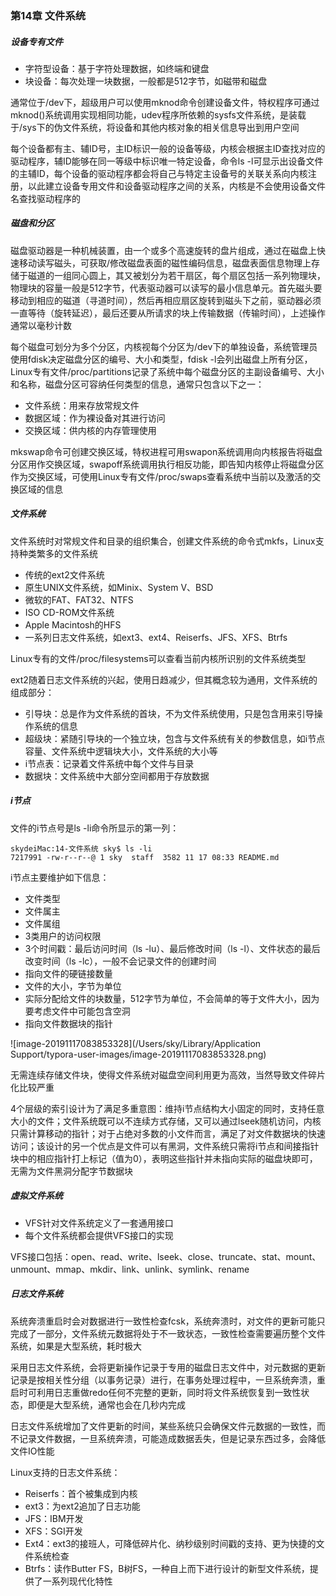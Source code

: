### 第14章 文件系统

##### 设备专有文件

* 字符型设备：基于字符处理数据，如终端和键盘
* 块设备：每次处理一块数据，一般都是512字节，如磁带和磁盘

通常位于/dev下，超级用户可以使用mknod命令创建设备文件，特权程序可通过mknod()系统调用实现相同功能，udev程序所依赖的sysfs文件系统，是装载于/sys下的伪文件系统，将设备和其他内核对象的相关信息导出到用户空间

每个设备都有主、辅ID号，主ID标识一般的设备等级，内核会根据主ID查找对应的驱动程序，辅ID能够在同一等级中标识唯一特定设备，命令ls -l可显示出设备文件的主辅ID，每个设备的驱动程序都会将自己与特定主设备号的关联关系向内核注册，以此建立设备专用文件和设备驱动程序之间的关系，内核是不会使用设备文件名查找驱动程序的

##### 磁盘和分区

磁盘驱动器是一种机械装置，由一个或多个高速旋转的盘片组成，通过在磁盘上快速移动读写磁头，可获取/修改磁盘表面的磁性编码信息，磁盘表面信息物理上存储于磁道的一组同心圆上，其又被划分为若干扇区，每个扇区包括一系列物理块，物理块的容量一般是512字节，代表驱动器可以读写的最小信息单元。首先磁头要移动到相应的磁道（寻道时间），然后再相应扇区旋转到磁头下之前，驱动器必须一直等待（旋转延迟），最后还要从所请求的块上传输数据（传输时间），上述操作通常以毫秒计数

每个磁盘可划分为多个分区，内核视每个分区为/dev下的单独设备，系统管理员使用fdisk决定磁盘分区的编号、大小和类型，fdisk -l会列出磁盘上所有分区，Linux专有文件/proc/partitions记录了系统中每个磁盘分区的主副设备编号、大小和名称，磁盘分区可容纳任何类型的信息，通常只包含以下之一：

* 文件系统：用来存放常规文件
* 数据区域：作为裸设备对其进行访问
* 交换区域：供内核的内存管理使用

mkswap命令可创建交换区域，特权进程可用swapon系统调用向内核报告将磁盘分区用作交换区域，swapoff系统调用执行相反功能，即告知内核停止将磁盘分区作为交换区域，可使用Linux专有文件/proc/swaps查看系统中当前以及激活的交换区域的信息

##### 文件系统

文件系统时对常规文件和目录的组织集合，创建文件系统的命令式mkfs，Linux支持种类繁多的文件系统

* 传统的ext2文件系统
* 原生UNIX文件系统，如Minix、System V、BSD
* 微软的FAT、FAT32、NTFS
* ISO CD-ROM文件系统
* Apple Macintosh的HFS
* 一系列日志文件系统，如ext3、ext4、Reiserfs、JFS、XFS、Btrfs

Linux专有的文件/proc/filesystems可以查看当前内核所识别的文件系统类型

ext2随着日志文件系统的兴起，使用日趋减少，但其概念较为通用，文件系统的组成部分：

* 引导块：总是作为文件系统的首块，不为文件系统使用，只是包含用来引导操作系统的信息
* 超级块：紧随引导块的一个独立块，包含与文件系统有关的参数信息，如i节点容量、文件系统中逻辑块大小，文件系统的大小等
* i节点表：记录着文件系统中每个文件与目录
* 数据块：文件系统中大部分空间都用于存放数据

##### i节点

文件的i节点号是ls -li命令所显示的第一列：

```
skydeiMac:14-文件系统 sky$ ls -li
7217991 -rw-r--r--@ 1 sky  staff  3582 11 17 08:33 README.md
```

i节点主要维护如下信息：

* 文件类型
* 文件属主
* 文件属组
* 3类用户的访问权限
* 3个时间戳：最后访问时间（ls -lu）、最后修改时间（ls -l）、文件状态的最后改变时间（ls -lc），一般不会记录文件的创建时间
* 指向文件的硬链接数量
* 文件的大小，字节为单位
* 实际分配给文件的块数量，512字节为单位，不会简单的等于文件大小，因为要考虑文件中可能包含空洞
* 指向文件数据块的指针

![image-20191117083853328](/Users/sky/Library/Application Support/typora-user-images/image-20191117083853328.png)

无需连续存储文件块，使得文件系统对磁盘空间利用更为高效，当然导致文件碎片化比较严重

4个层级的索引设计为了满足多重意图：维持i节点结构大小固定的同时，支持任意大小的文件；文件系统既可以不连续方式存储，又可以通过lseek随机访问，内核只需计算移动的指针；对于占绝对多数的小文件而言，满足了对文件数据块的快速访问；该设计的另一个优点是文件可以有黑洞，文件系统只需将i节点和间接指针块中的相应指针打上标记（值为0），表明这些指针并未指向实际的磁盘块即可，无需为文件黑洞分配字节数据块

##### 虚拟文件系统

- VFS针对文件系统定义了一套通用接口
- 每个文件系统都会提供VFS接口的实现

VFS接口包括：open、read、write、lseek、close、truncate、stat、mount、unmount、mmap、mkdir、link、unlink、symlink、rename

##### 日志文件系统

系统奔溃重启时会对数据进行一致性检查fcsk，系统奔溃时，对文件的更新可能只完成了一部分，文件系统元数据将处于不一致状态，一致性检查需要遍历整个文件系统，如果是大型系统，耗时极大

采用日志文件系统，会将更新操作记录于专用的磁盘日志文件中，对元数据的更新记录是按相关性分组（以事务记录）进行，在事务处理过程中，一旦系统奔溃，重启时可利用日志重做redo任何不完整的更新，同时将文件系统恢复到一致性状态，即便是大型系统，通常也会在几秒内完成

日志文件系统增加了文件更新的时间，某些系统只会确保文件元数据的一致性，而不记录文件数据，一旦系统奔溃，可能造成数据丢失，但是记录东西过多，会降低文件IO性能

Linux支持的日志文件系统：

* Reiserfs：首个被集成到内核
* ext3：为ext2追加了日志功能
* JFS：IBM开发
* XFS：SGI开发
* Ext4：ext3的接班人，可降低碎片化、纳秒级别时间戳的支持、更为快捷的文件系统检查
* Btrfs：读作Butter FS，B树FS，一种自上而下进行设计的新型文件系统，提供了一系列现代化特性